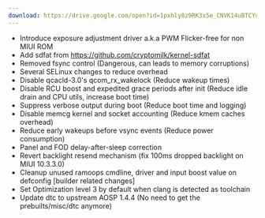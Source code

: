 ```yaml
---
download: https://drive.google.com/open?id=1pxhly8z9RK3x5e_CNVK14uBTCYoNZRZc
---
```

- Introduce exposure adjustment driver a.k.a PWM Flicker-free for non MIUI ROM
- Add sdfat from https://github.com/cryptomilk/kernel-sdfat
- Removed fsync control (Dangerous, can leads to memory corruptions)
- Several SELinux changes to reduce overhead
- Disable qcacld-3.0's qcom_rx_wakelock (Reduce wakeup times)
- Disable RCU boost and expedited grace periods after init (Reduce idle drain and CPU utils, increase boot time)
- Suppress verbose output during boot (Reduce boot time and logging)
- Disable memcg kernel and socket accounting (Reduce kmem caches overhead)
- Reduce early wakeups before vsync events (Reduce power consumption)
- Panel and FOD delay-after-sleep correction
- Revert backlight resend mechanism (fix 100ms dropped backlight on MIUI 10.3.3.0)
- Cleanup unused ramoops cmdline, driver and input boost value on defconfig
[builder related changes]
- Set Optimization level 3 by default when clang is detected as toolchain
- Update dtc to upstream AOSP 1.4.4 (No need to get the prebuilts/misc/dtc anymore)
